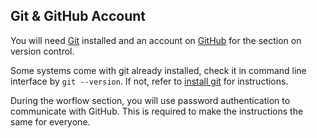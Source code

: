 
## Git & GitHub Account

You will need [Git][] installed and an account on [GitHub][] for the section on version control.

[Git]: https://git-scm.com/
[GitHub]: https://github.com/

Some systems come with git already installed, check it in command line interface by `git --version`. If not, refer to [install git](https://git-scm.com/downloads) for instructions.

During the worflow section, you will use password authentication to
communicate with GitHub. This is required to make the instructions the same for
everyone. 